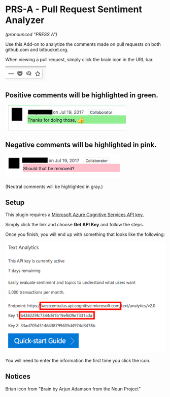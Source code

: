 PRS-A - Pull Request Sentiment Analyzer
=======================================
*(pronounced "PRESS A")*

Use this Add-on to analytize the comments made on pull requests on both github.com and bitbucket.org.

When viewing a pull request, simply click the brain icon in the URL bar.

<img src="screenshots/brain-icon-screenshot.png"/>


Positive comments will be highlighted in green.
-----------------------------------------------
<img src="screenshots/positive-comment.png" />

Negative comments will be highlighted in pink.
-----------------------------------------------
<img src="screenshots/negative-comment.png" />

(Neutral comments will be highlighted in gray.)

Setup
-----
This plugin requires a <a href="https://azure.microsoft.com/en-us/try/cognitive-services/?api=text-analytics">Microsoft Azure Cognitive Services API key.</a>


Simply click the link and choose <b>Get API Key</b> and follow the steps.

Once you finish, you will end up with something that looks like the following:

<img src="firefox/options/key-example.png" />

You will need to enter the information the first time you click the icon.





Notices
-------
Brian icon from "Brain by Arjun Adamson from the Noun Project"